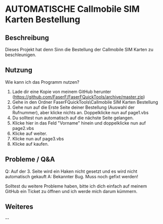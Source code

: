 # AUTOMATISCHE Callmobile SIM Karten Bestellung

## Beschreibung

Dieses Projekt hat denn Sinn die Bestellung der Callmobile SIM Karten zu beschleunigen.

## Nutzung

Wie kann ich das Programm nutzen?
1. Lade dir eine Kopie von meinem GitHub herunter (https://github.com/FaserF/FaserFQuickTools/archive/master.zip)
2. Gehe in den Ordner FaserFQuickTools\Callmobile SIM Karten Bestellung
3. Gehe nun auf die Erste Seite deiner Bestellung (Auswahl der Rufnummer), aber klicke nichts an. Doppelklicke nun auf page1.vbs
4. Du solltest nun automatisch auf die nächste Seite gelangen.
5. Klicke hier in das Feld "Vorname" hinein und doppelklicke nun auf page2.vbs
6. Klicke auf weiter.
7. Klicke nun auf page3.vbs
8. Klicke auf kaufen.

## Probleme / Q&A

Q: Auf der 3. Seite wird ein Haken nicht gesetzt und es wird nicht automatisch gekauft
A: Bekannter Bug. Muss noch gefixt werden!

Solltest du weitere Probleme haben, bitte ich dich einfach auf meinem GitHub ein Ticket zu öffnen und ich werde mich darum kümmern.

## Weiteres

--
